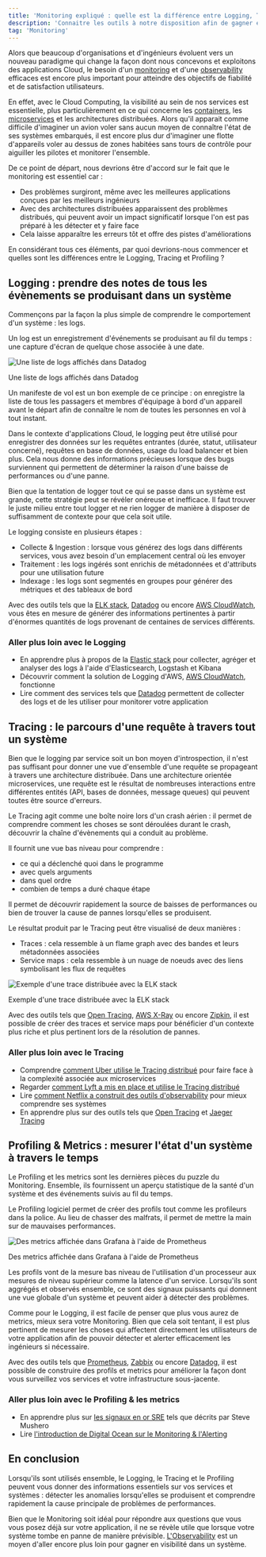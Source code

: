 ```yaml
---
title: 'Monitoring expliqué : quelle est la différence entre Logging, Tracing et Profiling?'
description: 'Connaitre les outils à notre disposition afin de gagner en visiblité dans un système Cloud et nos différents services.'
tag: 'Monitoring'
---
```


Alors que beaucoup d'organisations et d'ingénieurs évoluent vers un nouveau paradigme qui change la façon dont nous concevons et exploitons des applications Cloud, le besoin d'un [monitoring](#monitoring "Qu'est-ce que le Monitoring Cloud ?") et d'une [observability](#observability "Qu'est-ce que l'observability ?") efficaces est encore plus important pour atteindre des objectifs de fiabilité et de satisfaction utilisateurs.

En effet, avec le Cloud Computing, la visibilité au sein de nos services est essentielle, plus particulièrement en ce qui concerne les [containers](#containers-and-docker "Qu'est-ce que Docker et un container ?"), les [microservices](#microservice-architecture "Qu'est-ce qu'un microservice ?") et les architectures distribuées. Alors qu'il apparait comme difficile d'imaginer un avion voler sans aucun moyen de connaître l'état de ses systèmes embarqués, il est encore plus dur d'imaginer une flotte d'appareils voler au dessus de zones habitées sans tours de contrôle pour aiguiller les pilotes et monitorer l'ensemble.

De ce point de départ, nous devrions être d'accord sur le fait que le monitoring est essentiel car :

- Des problèmes surgiront, même avec les meilleures applications conçues par les meilleurs ingénieurs
- Avec des architectures distribuées apparaissent des problèmes distribués, qui peuvent avoir un impact significatif lorsque l'on est pas préparé à les détecter et y faire face
- Cela laisse apparaître les erreurs tôt et offre des pistes d'améliorations

En considérant tous ces éléments, par quoi devrions-nous commencer et quelles sont les différences entre le Logging, Tracing et Profiling ?

## Logging : prendre des notes de tous les évènements se produisant dans un système

Commençons par la façon la plus simple de comprendre le comportement d'un système : les logs.

Un log est un enregistrement d'événements se produisant au fil du temps : une capture d'écran de quelque chose associée à une date.

![Une liste de logs affichés dans Datadog](/monitoring-explained/datadog-logs.jpg)

Une liste de logs affichés dans Datadog

Un manifeste de vol est un bon exemple de ce principe : on enregistre la liste de tous les passagers et membres d'équipage à bord d'un appareil avant le départ afin de connaître le nom de toutes les personnes en vol à tout instant.

Dans le contexte d'applications Cloud, le logging peut être utilisé pour enregistrer des données sur les requêtes entrantes (durée, statut, utilisateur concerné), requêtes en base de données, usage du load balancer et bien plus. Cela nous donne des informations précieuses lorsque des bugs surviennent qui permettent de déterminer la raison d'une baisse de performances ou d'une panne.

Bien que la tentation de logger tout ce qui se passe dans un système est grande, cette stratégie peut se révéler onéreuse et inefficace. Il faut trouver le juste milieu entre tout logger et ne rien logger de manière à disposer de suffisamment de contexte pour que cela soit utile.

Le logging consiste en plusieurs étapes :

- Collecte & Ingestion : lorsque vous générez des logs dans différents services, vous avez besoin d'un emplacement central où les envoyer
- Traitement : les logs ingérés sont enrichis de métadonnées et d'attributs pour une utilisation future
- Indexage : les logs sont segmentés en groupes pour générer des métriques et des tableaux de bord

Avec des outils tels que la [ELK stack](https://www.elastic.co/what-is/elk-stack), [Datadog](https://docs.datadoghq.com/logs/) ou encore [AWS CloudWatch](https://aws.amazon.com/cloudwatch/), vous êtes en mesure de générer des informations pertinentes à partir d'énormes quantités de logs provenant de centaines de services différents.

### Aller plus loin avec le Logging

- En apprendre plus à propos de la [Elastic stack](https://logz.io/learn/complete-guide-elk-stack/#intro) pour collecter, agréger et analyser des logs à l'aide d'Elasticsearch, Logstash et Kibana
- Découvrir comment la solution de Logging d'AWS, [AWS CloudWatch](https://docs.aws.amazon.com/AmazonCloudWatch/latest/monitoring/cloudwatch_architecture.html), fonctionne
- Lire comment des services tels que [Datadog](https://docs.datadoghq.com/logs/) permettent de collecter des logs et de les utiliser pour monitorer votre application

## Tracing : le parcours d'une requête à travers tout un système

Bien que le logging par service soit un bon moyen d'introspection, il n'est pas suffisant pour donner une vue d'ensemble d'une requête se propageant à travers une architecture distribuée. Dans une architecture orientée microservices, une requête est le résultat de nombreuses interactions entre différentes entités (API, bases de données, message queues) qui peuvent toutes être source d'erreurs.

Le Tracing agit comme une boîte noire lors d'un crash aérien : il permet de comprendre comment les choses se sont déroulées durant le crash, découvrir la chaîne d'évènements qui a conduit au problème.

Il fournit une vue bas niveau pour comprendre :

- ce qui a déclenché quoi dans le programme
- avec quels arguments
- dans quel ordre
- combien de temps a duré chaque étape

Il permet de découvrir rapidement la source de baisses de performances ou bien de trouver la cause de pannes lorsqu'elles se produisent.

Le résultat produit par le Tracing peut être visualisé de deux manières :

- Traces : cela ressemble à un flame graph avec des bandes et leurs métadonnées associées
- Service maps : cela ressemble à un nuage de noeuds avec des liens symbolisant les flux de requêtes

![Exemple d'une trace distribuée avec la ELK stack](/monitoring-explained/distributed-tracing.png)

Exemple d'une trace distribuée avec la ELK stack

Avec des outils tels que [Open Tracing](https://opentracing.io/), [AWS X-Ray](https://aws.amazon.com/xray/) ou encore [Zipkin](https://zipkin.io/), il est possible de créer des traces et service maps pour bénéficier d'un contexte plus riche et plus pertinent lors de la résolution de pannes.

### Aller plus loin avec le Tracing

- Comprendre [comment Uber utilise le Tracing distribué](https://www.youtube.com/watch?v=EW9GjQNcyzI) pour faire face à la complexité associée aux microservices
- Regarder [comment Lyft a mis en place et utilise le Tracing distribué](https://www.youtube.com/watch?v=URCLeycMrhU)
- Lire [comment Netflix a construit des outils d'observability](https://netflixtechblog.com/lessons-from-building-observability-tools-at-netflix-7cfafed6ab17) pour mieux comprendre ses systèmes
- En apprendre plus sur des outils tels que [Open Tracing](https://opentracing.io/) et [Jaeger Tracing](https://www.jaegertracing.io/)

## Profiling & Metrics : mesurer l'état d'un système à travers le temps

Le Profiling et les metrics sont les dernières pièces du puzzle du Monitoring. Ensemble, ils fournissent un aperçu statistique de la santé d'un système et des événements suivis au fil du temps.

Le Profiling logiciel permet de créer des profils tout comme les profileurs dans la police. Au lieu de chasser des malfrats, il permet de mettre la main sur de mauvaises performances.

![Des metrics affichée dans Grafana à l'aide de Prometheus](/monitoring-explained/metrics-and-profiling.png)

Des metrics affichée dans Grafana à l'aide de Prometheus

Les profils vont de la mesure bas niveau de l'utilisation d'un processeur aux mesures de niveau supérieur comme la latence d'un service. Lorsqu'ils sont aggrégés et observés ensemble, ce sont des signaux puissants qui donnent une vue globale d'un système et peuvent aider à détecter des problèmes.

Comme pour le Logging, il est facile de penser que plus vous aurez de metrics, mieux sera votre Monitoring. Bien que cela soit tentant, il est plus pertinent de mesurer les choses qui affectent directement les utilisateurs de votre application afin de pouvoir détecter et alerter efficacement les ingénieurs si nécessaire.

Avec des outils tels que [Prometheus](https://prometheus.io/), [Zabbix](https://www.zabbix.com/) ou encore [Datadog](https://docs.datadoghq.com/tracing/profiling/?tab=java), il est possible de construire des profils et metrics pour améliorer la façon dont vous surveillez vos services et votre infrastructure sous-jacente.

### Aller plus loin avec le Profiling & les metrics

- En apprendre plus sur [les signaux en or SRE](https://medium.com/faun/how-to-monitor-the-sre-golden-signals-1391cadc7524) tels que décrits par Steve Mushero
- Lire [l'introduction de Digital Ocean sur le Monitoring & l'Alerting](https://www.digitalocean.com/community/tutorials/an-introduction-to-metrics-monitoring-and-alerting)

## En conclusion

Lorsqu'ils sont utilisés ensemble, le Logging, le Tracing et le Profiling peuvent vous donner des informations essentiels sur vos services et systèmes : détecter les anomalies lorsqu'elles se produisent et comprendre rapidement la cause principale de problèmes de performances.

Bien que le Monitoring soit idéal pour répondre aux questions que vous vous posez déjà sur votre application, il ne se révèle utile que lorsque votre système tombe en panne de manière prévisible. [L'Observability](#observability "Qu'est-ce que l'Observability ?") est un moyen d'aller encore plus loin pour gagner en visibilité dans un système.
